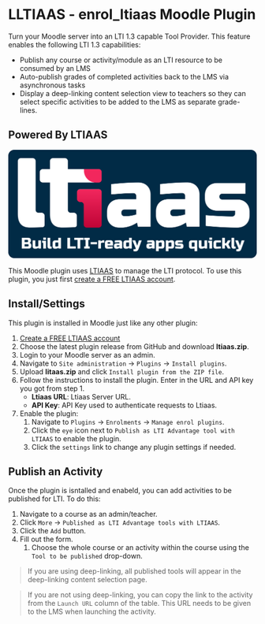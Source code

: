 # LLTIAAS - enrol_ltiaas Moodle Plugin

Turn your Moodle server into an LTI 1.3 capable Tool Provider. This feature enables the following LTI 1.3 capabilities:

- Publish any course or activity/module as an LTI resource to be consumed by an LMS
- Auto-publish grades of completed activities back to the LMS via asynchronous tasks
- Display a deep-linking content selection view to teachers so they can select specific activities to be added to the LMS as separate grade-lines.

## Powered By LTIAAS

[![LTIAAS - Build LTI-ready apps quickly](./ltiaas-logo-with-slogan-dark.png)](https://ltiaas.com)

This Moodle plugin uses [LTIAAS](https://ltiaas.com) to manage the LTI protocol. To use this plugin, you just first [create a FREE LTIAAS account](https://ltiaas.com/guides/account-setup).

## Install/Settings

This plugin is installed in Moodle just like any other plugin:

1. [Create a FREE LTIAAS account](https://ltiaas.com/guides/account-setup)
2. Choose the latest plugin release from GitHub and download **ltiaas.zip**.
3. Login to your Moodle server as an admin.
4. Navigate to `Site administration` -> `Plugins` -> `Install plugins`.
5. Upload **litaas.zip** and click `Install plugin from the ZIP file`.
6. Follow the instructions to install the plugin. Enter in the URL and API key you got from step 1.
    - **Ltiaas URL**: Ltiaas Server URL.
    - **API Key**: API Key used to authenticate requests to Ltiaas.
7. Enable the plugin:
    1. Navigate to `Plugins` -> `Enrolments` -> `Manage enrol plugins`.
    2. Click the `eye` icon next to `Publish as LTI Advantage tool with LTIAAS` to enable the plugin.
    3. Click the `settings` link to change any plugin settings if needed.

## Publish an Activity

Once the plugin is isntalled and enabeld, you can add activities to be published for LTI. To do this:
1. Navigate to a course as an admin/teacher.
2. Click `More` -> `Published as LTI Advantage tools with LTIAAS`.
3. Click the `Add` button.
4. Fill out the form.
    1. Choose the whole course or an activity within the course using the `Tool to be published` drop-down.

> If you are using deep-linking, all published tools will appear in the deep-linking content selection page.

> If you are not using deep-linking, you can copy the link to the activity from the `Launch URL` column of the table. This URL needs to be given to the LMS when launching the activity.